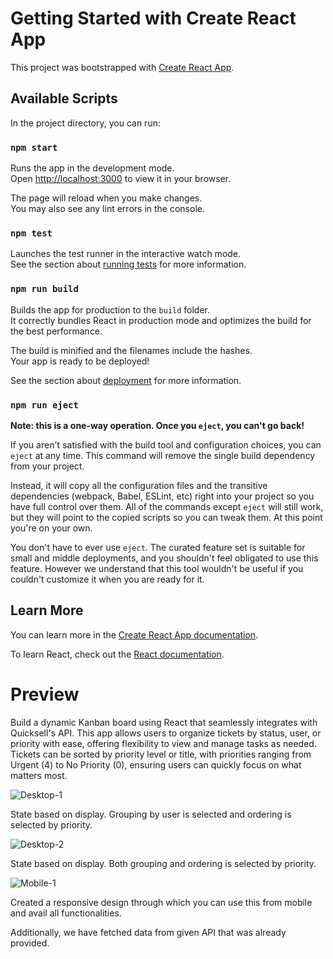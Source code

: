 # Getting Started with Create React App

This project was bootstrapped with [Create React App](https://github.com/facebook/create-react-app).

## Available Scripts

In the project directory, you can run:

### `npm start`

Runs the app in the development mode.\
Open [http://localhost:3000](http://localhost:3000) to view it in your browser.

The page will reload when you make changes.\
You may also see any lint errors in the console.

### `npm test`

Launches the test runner in the interactive watch mode.\
See the section about [running tests](https://facebook.github.io/create-react-app/docs/running-tests) for more information.

### `npm run build`

Builds the app for production to the `build` folder.\
It correctly bundles React in production mode and optimizes the build for the best performance.

The build is minified and the filenames include the hashes.\
Your app is ready to be deployed!

See the section about [deployment](https://facebook.github.io/create-react-app/docs/deployment) for more information.

### `npm run eject`

**Note: this is a one-way operation. Once you `eject`, you can't go back!**

If you aren't satisfied with the build tool and configuration choices, you can `eject` at any time. This command will remove the single build dependency from your project.

Instead, it will copy all the configuration files and the transitive dependencies (webpack, Babel, ESLint, etc) right into your project so you have full control over them. All of the commands except `eject` will still work, but they will point to the copied scripts so you can tweak them. At this point you're on your own.

You don't have to ever use `eject`. The curated feature set is suitable for small and middle deployments, and you shouldn't feel obligated to use this feature. However we understand that this tool wouldn't be useful if you couldn't customize it when you are ready for it.

## Learn More

You can learn more in the [Create React App documentation](https://facebook.github.io/create-react-app/docs/getting-started).

To learn React, check out the [React documentation](https://reactjs.org/).


# Preview

Build a dynamic Kanban board using React that seamlessly integrates with Quicksell's API. This app allows users to organize tickets by status, user, or priority with ease, offering flexibility to view and manage tasks as needed. Tickets can be sorted by priority level or title, with priorities ranging from Urgent (4) to No Priority (0), ensuring users can quickly focus on what matters most.

![Desktop-1](https://github.com/user-attachments/assets/f8aa1360-0a11-4364-baaa-2532c687ec17)

State based on display. 
Grouping by user is selected and ordering is selected by priority. 

![Desktop-2](https://github.com/user-attachments/assets/a7de6a37-8c17-48ff-998b-d602f3e5a857)

State based on display. 
Both grouping and ordering is selected by priority. 

![Mobile-1](https://github.com/user-attachments/assets/a1ba1528-36c1-4b30-b736-03214e74c783)

Created a responsive design through which you can use this from mobile and avail all functionalities. 

Additionally, we have fetched data from given API that was already provided.




